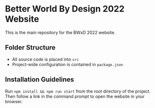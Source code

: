 # Better World By Design 2022 Website

This is the main repository for the BWxD 2022 website.

## Folder Structure

- All source code is placed into `src`
- Project-wide configuration is contained in `package.json`

## Installation Guidelines

Run `npm install && npm run start` from the root directory of the project. Then follow a link in the command prompt to open the website in your browser.
